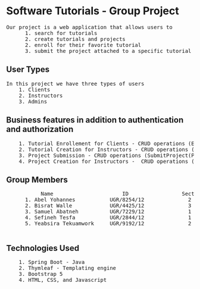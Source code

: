 # Software Tutorials - Group Project
<pre>
Our project is a web application that allows users to 
      1. search for tutorials
	  2. create tutorials and projects
      2. enroll for their favorite tutorial
      3. submit the project attached to a specific tutorial track
</pre>


## User Types

<pre>
In this project we have three types of users
	1. Clients
	2. Instructors
	3. Admins
</pre>


## Business features in addition to authentication and authorization

<pre>
    1. Tutorial Enrollement for Clients - CRUD operations (Enroll(POST), UnEnroll(DELETE), ViewTutorial(GET))
	2. Tutorial Creation for Instructors - CRUD operations (Create(POST), delete(DELETE), ViewTutorial(GET))
    3. Project Submission - CRUD operations (SubmitProject(POST),  ViewProject(GET))
	4. Project Creation for Instructors -  CRUD operations (CreateProject(POST), ViewProject(GET), UpdateProject (PUT), DeleteProject(DELETE))
</pre>
      
## Group Members

<pre>
           Name                      ID                 Section
      1. Abel Yohannes           UGR/8254/12              2
      2. Bisrat Walle            UGR/4425/12              3
      3. Samuel Abatneh          UGR/7229/12              1
      4. Sefineh Tesfa           UGR/2844/12              1
      5. Yeabsira Tekuamwork     UGR/9192/12              2

</pre>
 
## Technologies Used

<pre>
	1. Spring Boot - Java
	2. Thymleaf - Templating engine
	3. Bootstrap 5
	4. HTML, CSS, and Javascript
</pre>

